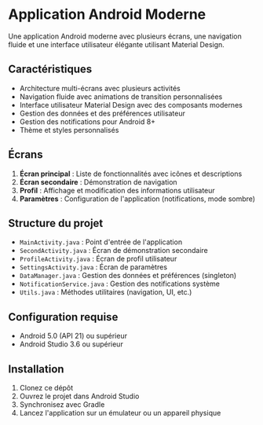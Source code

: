 # Application Android Moderne

Une application Android moderne avec plusieurs écrans, une navigation fluide et une interface utilisateur élégante utilisant Material Design.

## Caractéristiques

- Architecture multi-écrans avec plusieurs activités
- Navigation fluide avec animations de transition personnalisées
- Interface utilisateur Material Design avec des composants modernes
- Gestion des données et des préférences utilisateur
- Gestion des notifications pour Android 8+
- Thème et styles personnalisés

## Écrans

1. **Écran principal** : Liste de fonctionnalités avec icônes et descriptions
2. **Écran secondaire** : Démonstration de navigation
3. **Profil** : Affichage et modification des informations utilisateur
4. **Paramètres** : Configuration de l'application (notifications, mode sombre)

## Structure du projet

- `MainActivity.java` : Point d'entrée de l'application
- `SecondActivity.java` : Écran de démonstration secondaire
- `ProfileActivity.java` : Écran de profil utilisateur
- `SettingsActivity.java` : Écran de paramètres
- `DataManager.java` : Gestion des données et préférences (singleton)
- `NotificationService.java` : Gestion des notifications système
- `Utils.java` : Méthodes utilitaires (navigation, UI, etc.)

## Configuration requise

- Android 5.0 (API 21) ou supérieur
- Android Studio 3.6 ou supérieur

## Installation

1. Clonez ce dépôt
2. Ouvrez le projet dans Android Studio
3. Synchronisez avec Gradle
4. Lancez l'application sur un émulateur ou un appareil physique
